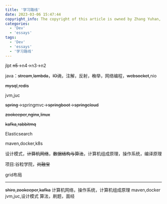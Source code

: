 ```yaml
---
title: '学习路线'
date: 2023-03-06 15:47:44
copyright_info: The copyright of this article is owned by Zhang Yuhan, and it follows the CC BY-NC-SA 4.0 agreement. For reprinting, please attach the original source link and this statement
categories: 
  - 'Dev'
  - 'essays'
tags: 
  - 'Dev'
  - 'essays'
  - '学习路线'
---
```

jlpt ~~n5~~->n4->n3->n2

java：~~stream~~,~~lambda~~，~~IO流~~，注解，反射，~~枚举~~，网络编程，~~websocket~~,nio

~~mysql~~,~~redis~~

jvm,juc

~~spring~~->springmvc->~~springboot~~->~~springcloud~~

~~zookeeper~~,~~nginx~~,~~linux~~

~~kafka~~,~~rabbitmq~~

Elasticsearch

maven,docker,k8s

设计模式，~~计算机网络~~，~~数据结构与算法~~，计算机组成原理，操作系统，编译原理

项目:谷粒学院，~~尚融宝~~

grid布局
***
~~shiro~~,~~zookeeper~~,~~kafka~~
计算机网络，操作系统，计算机组成原理
maven,docker
jvm,juc,设计模式
算法，刷题，面经
